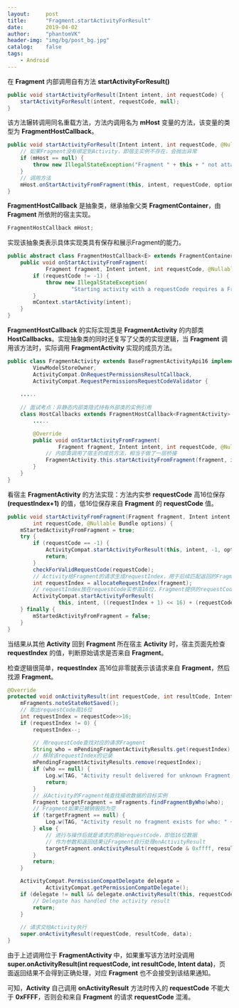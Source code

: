 ```yaml
---
layout:     post
title:      "Fragment.startActivityForResult"
date:       2019-04-02
author:     "phantomVK"
header-img: "img/bg/post_bg.jpg"
catalog:    false
tags:
    - Android
---
```


在 __Fragment__ 内部调用自有方法 __startActivityForResult()__

```java
public void startActivityForResult(Intent intent, int requestCode) {
    startActivityForResult(intent, requestCode, null);
}
```

该方法辗转调用同名重载方法，方法内调用名为 __mHost__ 变量的方法，该变量的类型为 __FragmentHostCallback__。

```java
public void startActivityForResult(Intent intent, int requestCode, @Nullable Bundle options) {
    // 如果Fragment没有绑定到Activity，即宿主实例不存在，会抛出异常
    if (mHost == null) {
        throw new IllegalStateException("Fragment " + this + " not attached to Activity");
    }
    // 调用方法
    mHost.onStartActivityFromFragment(this, intent, requestCode, options);
}
```

__FragmentHostCallback__ 是抽象类，继承抽象父类 __FragmentContainer__，由 __Fragment__ 所依附的宿主实现。


```java
FragmentHostCallback mHost;
```

实现该抽象类表示具体实现类具有保存和展示Fragment的能力。

```java
public abstract class FragmentHostCallback<E> extends FragmentContainer {
    public void onStartActivityFromFragment(
            Fragment fragment, Intent intent, int requestCode, @Nullable Bundle options) {
        if (requestCode != -1) {
            throw new IllegalStateException(
                    "Starting activity with a requestCode requires a FragmentActivity host");
        }
        mContext.startActivity(intent);
    }
}
```

__FragmentHostCallback__ 的实际实现类是 __FragmentActivity__ 的内部类 __HostCallbacks__。实现抽象类的同时还复写了父类的实现逻辑，当 __Fragment__ 调用该方法时，实际调用 __FragmentActivity__ 实现的成员方法。

```java
public class FragmentActivity extends BaseFragmentActivityApi16 implements
        ViewModelStoreOwner,
        ActivityCompat.OnRequestPermissionsResultCallback,
        ActivityCompat.RequestPermissionsRequestCodeValidator {
            
    .....
        
    // 面试考点：非静态内部类隐式持有外部类的实例引用
    class HostCallbacks extends FragmentHostCallback<FragmentActivity> {
        .....

        @Override
        public void onStartActivityFromFragment(
                Fragment fragment, Intent intent, int requestCode, @Nullable Bundle options) {
            // 内部类调用了宿主的成员方法，相当于做了一层桥接
            FragmentActivity.this.startActivityFromFragment(fragment, intent, requestCode, options);
        }
    }
}
```

看宿主 __FragmentActivity__ 的方法实现：方法内实参 __requestCode__ 高16位保存 __(requestIndex+1)__ 的值，低16位保存来自 __Fragment__ 的 __requestCode__ 值。

```java
public void startActivityFromFragment(Fragment fragment, Intent intent,
        int requestCode, @Nullable Bundle options) {
    mStartedActivityFromFragment = true;
    try {
        if (requestCode == -1) {
            ActivityCompat.startActivityForResult(this, intent, -1, options);
            return;
        }
        checkForValidRequestCode(requestCode);
        // Activity给Fragment的请求生成requestIndex，用于后续匹配返回的Fragment
        int requestIndex = allocateRequestIndex(fragment);
        // requestIndex放在requestCode实参高16位，Fragment提供的requestCode放在实参低16位
        ActivityCompat.startActivityForResult(
                this, intent, ((requestIndex + 1) << 16) + (requestCode & 0xffff), options);
    } finally {
        mStartedActivityFromFragment = false;
    }
}
```

当结果从其他 __Activity__ 回到 __Fragment__ 所在宿主 __Activity__ 时，宿主页面先检查 __requestIndex__ 的值，判断原始请求是否来自 __Fragment__。

检查逻辑很简单，__requestIndex__ 高16位非零就表示该请求来自 __Fragment__，然后找源 __Fragment__。

```java
@Override
protected void onActivityResult(int requestCode, int resultCode, Intent data) {
    mFragments.noteStateNotSaved();
    // 取出requestCode高16位
    int requestIndex = requestCode>>16;
    if (requestIndex != 0) {
        requestIndex--;

        // 用requestCode查找对应的请求Fragment
        String who = mPendingFragmentActivityResults.get(requestIndex);
        // 移除该requestIndex的记录
        mPendingFragmentActivityResults.remove(requestIndex);
        if (who == null) {
            Log.w(TAG, "Activity result delivered for unknown Fragment.");
            return;
        }
        // 从Activity的Fragment栈查找接收数据的目标实例
        Fragment targetFragment = mFragments.findFragmentByWho(who);
        // Fragment如果已被销毁则为空
        if (targetFragment == null) {
            Log.w(TAG, "Activity result no fragment exists for who: " + who);
        } else {
            // 进行与操作后就是请求的原始requestCode，即低16位数据
            // 作为参数和返回结果让Fragment自行处理onActivityResult
            targetFragment.onActivityResult(requestCode & 0xffff, resultCode, data);
        }
        return;
    }

    ActivityCompat.PermissionCompatDelegate delegate =
            ActivityCompat.getPermissionCompatDelegate();
    if (delegate != null && delegate.onActivityResult(this, requestCode, resultCode, data)) {
        // Delegate has handled the activity result
        return;
    }
  
    // 请求交给Activity执行
    super.onActivityResult(requestCode, resultCode, data);
}
```

由于上述调用位于 __FragmentActivity__ 中，如果重写该方法时没调用 __super.onActivityResult(int requestCode, int resultCode, Intent data)__，页面返回结果不会得到正确处理，对应 __Fragment__ 也不会接受到该结果通知。

可知，__Activity__ 自己调用 __onActivityResult__ 方法时传入的 __requestCode__ 不能大于 __0xFFFF__，否则会和来自 __Fragment__ 的请求 __requestCode__ 混淆。